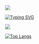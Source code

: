 <img src="https://capsule-render.vercel.app/api?type=waving&color=timeAuto&height=200&section=header&text=Heyhyejoy&fontSize=30" />

[![Typing SVG](https://readme-typing-svg.demolab.com/?lines=Welcome+to+Joy's+GitHub)](https://git.io/typing-svg)

<a href="https://github.com/heyhyejoy" target="_blank"><img src="https://img.shields.io/badge/github-000000?style=for-the-badge&logo-bitdefender&logoColor=FFFFFF"/></a>


[![Top Langs](https://github-readme-stats.vercel.app/api/top-langs/?username=heyhyejoy)](https://github.com/anuraghazra/github-readme-stats)


